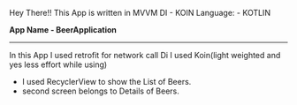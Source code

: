 Hey There!!
This App is written in MVVM 
DI - KOIN
Language: - KOTLIN

**App Name - BeerApplication**

------------------------------------------------------------------------------------------------------------------------------------------
In this App I used retrofit for network call
Di I used Koin(light weighted and yes less effort while using)

* I used RecyclerView to show the List of Beers.
* second screen belongs to Details of Beers.













